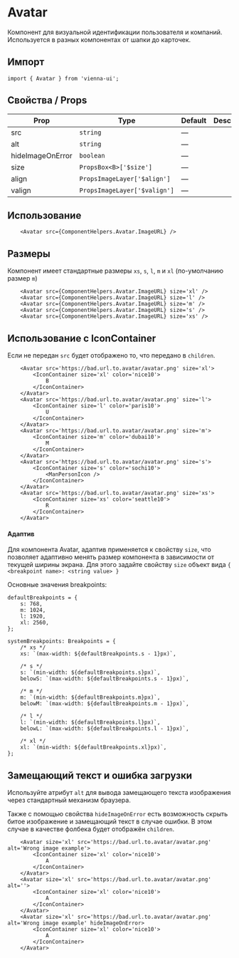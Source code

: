 # Avatar

Компонент для визуальной идентификации пользователя и компаний. Используется в разных компонентах от шапки до карточек.

## Импорт

```
import { Avatar } from 'vienna-ui';
```

## Свойства / Props

| Prop | Type | Default | Description |
| --- | --- | --- | --- |
| src | `string` | — |  |
| alt | `string` | — |  |
| hideImageOnError | `boolean` | — |  |
| size | `PropsBox<B>['$size']` | — |  |
| align | `PropsImageLayer['$align']` | — |  |
| valign | `PropsImageLayer['$valign']` | — |  |

## Использование

```
    <Avatar src={ComponentHelpers.Avatar.ImageURL} />
```



## Размеры

Компонент имеет стандартные размеры `xs`, `s`, `l`, `m` и `xl` (по-умолчанию размер `m`)

```
    <Avatar src={ComponentHelpers.Avatar.ImageURL} size='xl' />
    <Avatar src={ComponentHelpers.Avatar.ImageURL} size='l' />
    <Avatar src={ComponentHelpers.Avatar.ImageURL} size='m' />
    <Avatar src={ComponentHelpers.Avatar.ImageURL} size='s' />
    <Avatar src={ComponentHelpers.Avatar.ImageURL} size='xs' />
```

## Использование с IconContainer

Если не передан `src` будет отображено то, что передано в `children`.

```
    <Avatar src='https://bad.url.to.avatar/avatar.png' size='xl'>
        <IconContainer size='xl' color='nice10'>
            B
        </IconContainer>
    </Avatar>
    <Avatar src='https://bad.url.to.avatar/avatar.png' size='l'>
        <IconContainer size='l' color='paris10'>
            U
        </IconContainer>
    </Avatar>
    <Avatar src='https://bad.url.to.avatar/avatar.png' size='m'>
        <IconContainer size='m' color='dubai10'>
            M
        </IconContainer>
    </Avatar>
    <Avatar src='https://bad.url.to.avatar/avatar.png' size='s'>
        <IconContainer size='s' color='sochi10'>
            <ManPersonIcon />
        </IconContainer>
    </Avatar>
    <Avatar src='https://bad.url.to.avatar/avatar.png' size='xs'>
        <IconContainer size='xs' color='seattle10'>
            R
        </IconContainer>
    </Avatar>
```

#### Адаптив

Для компонента Avatar, адаптив применяется к свойству `size`, что позволяет адаптивно менять размер компонента в зависимости от текущей ширины экрана. Для этого задайте свойству `size` объект вида `{ <breakpoint name>: <string value> }`

Основные значения breakpoints:

```
defaultBreakpoints = {
    s: 768,
    m: 1024,
    l: 1920,
    xl: 2560,
};

systemBreakpoints: Breakpoints = {
    /* xs */
    xs: `(max-width: ${defaultBreakpoints.s - 1}px)`,

    /* s */
    s: `(min-width: ${defaultBreakpoints.s}px)`,
    belowS: `(max-width: ${defaultBreakpoints.s - 1}px)`,

    /* m */
    m: `(min-width: ${defaultBreakpoints.m}px)`,
    belowM: `(max-width: ${defaultBreakpoints.m - 1}px)`,

    /* l */
    l: `(min-width: ${defaultBreakpoints.l}px)`,
    belowL: `(max-width: ${defaultBreakpoints.l - 1}px)`,

    /* xl */
    xl: `(min-width: ${defaultBreakpoints.xl}px)`,
};
```

## Замещающий текст и ошибка загрузки

Используйте атрибут `alt` для вывода замещающего текста изображения через стандартный механизм браузера.

Также с помощью свойства `hideImageOnError` есть возможность скрыть битое изображение и замещающий текст в случае ошибки. В этом случае в качестве фолбека будет отображён `children`.

```
    <Avatar size='xl' src='https://bad.url.to.avatar/avatar.png' alt='Wrong image example'>
        <IconContainer size='xl' color='nice10'>
            A
        </IconContainer>
    </Avatar>
    <Avatar size='xl' src='https://bad.url.to.avatar/avatar.png' alt=''>
        <IconContainer size='xl' color='nice10'>
            A
        </IconContainer>
    </Avatar>
    <Avatar size='xl' src='https://bad.url.to.avatar/avatar.png' alt='Wrong image example' hideImageOnError>
        <IconContainer size='xl' color='nice10'>
            A
        </IconContainer>
    </Avatar>
```